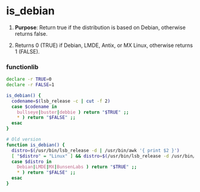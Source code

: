 # is_debian

1. **Purpose**: Return true if the distribution is based on Debian, otherwise returns false.

2. Returns 0 (TRUE) if Debian, LMDE, Antix, or MX Linux, otherwise returns 1 (FALSE).

### functionlib

```bash
declare -r TRUE=0
declare -r FALSE=1

is_debian() {
  codename=$(lsb_release -c | cut -f 2)
  case $codename in
    bullseye|buster|debbie ) return "$TRUE" ;;
    * ) return "$FALSE" ;;
  esac
}

# Old version
function is_debian() {
  distro=$(/usr/bin/lsb_release -d | /usr/bin/awk '{ print $2 }')
  [ "$distro" = "Linux" ] && distro=$(/usr/bin/lsb_release -d /usr/bin/awk '{ print $3 }')
  case $distro in
    Debian|LMDE|MX|BunsenLabs ) return "$TRUE" ;;
    * ) return "$FALSE" ;;
  esac
}
```
